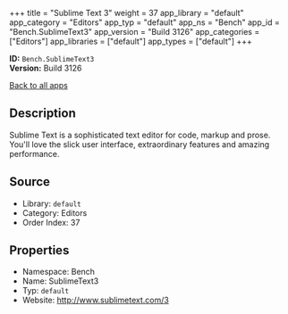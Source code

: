 ﻿+++
title = "Sublime Text 3"
weight = 37
app_library = "default"
app_category = "Editors"
app_typ = "default"
app_ns = "Bench"
app_id = "Bench.SublimeText3"
app_version = "Build 3126"
app_categories = ["Editors"]
app_libraries = ["default"]
app_types = ["default"]
+++

**ID:** `Bench.SublimeText3`  
**Version:** Build 3126  
<!--more-->

[Back to all apps](/apps/)

## Description
Sublime Text is a sophisticated text editor for code, markup and prose.
You'll love the slick user interface, extraordinary features and amazing performance.

## Source

* Library: `default`
* Category: Editors
* Order Index: 37

## Properties

* Namespace: Bench
* Name: SublimeText3
* Typ: `default`
* Website: <http://www.sublimetext.com/3>

